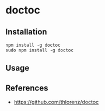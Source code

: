 # doctoc

## Installation

```
npm install -g doctoc
sudo npm install -g doctoc
```

## Usage

## References

- https://github.com/thlorenz/doctoc
